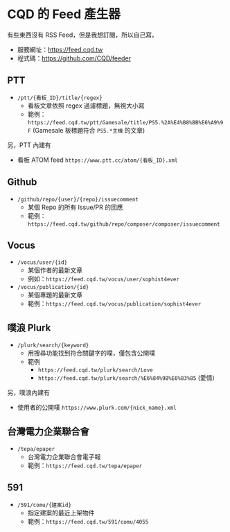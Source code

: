 # CQD 的 Feed 產生器

有些東西沒有 RSS Feed，但是我想訂閱，所以自己寫。

- 服務網址：https://feed.cqd.tw
- 程式碼：https://github.com/CQD/feeder

## PTT
- `/ptt/{看板_ID}/title/{regex}`
  - 看板文章依照 regex 過濾標題，無視大小寫
  - 範例：`https://feed.cqd.tw/ptt/Gamesale/title/PS5.%2A%E4%B8%BB%E6%A9%9F` (Gamesale 板標題符合 `PS5.*主機` 的文章)

另，PTT 內建有
- 看板 ATOM feed `https://www.ptt.cc/atom/{看板_ID}.xml`

## Github

- `/github/repo/{user}/{repo}/issuecomment`
  - 某個 Repo 的所有 Issue/PR 的回應
  - 範例：`https://feed.cqd.tw/github/repo/composer/composer/issuecomment`

## Vocus

- `/vocus/user/{id}`
  - 某個作者的最新文章
  - 例如：`https://feed.cqd.tw/vocus/user/sophist4ever`
- `/vocus/publication/{id}`
  - 某個專題的最新文章
  - 範例：`https://feed.cqd.tw/vocus/publication/sophist4ever`

## 噗浪 Plurk

- `/plurk/search/{keyword}`
  - 用搜尋功能找到符合關鍵字的噗，僅包含公開噗
  - 範例
    - `https://feed.cqd.tw/plurk/search/Love`
    - `https://feed.cqd.tw/plurk/search/%E6%84%9B%E6%83%85` (愛情)

另，噗浪內建有
- 使用者的公開噗 `https://www.plurk.com/{nick_name}.xml`

## 台灣電力企業聯合會

- `/tepa/epaper`
  - 台灣電力企業聯合會電子報
  - 範例：`https://feed.cqd.tw/tepa/epaper`

## 591
- `/591/comu/{建案id}`
  - 指定建案的最近上架物件
  - 範例：`https://feed.cqd.tw/591/comu/4055`
